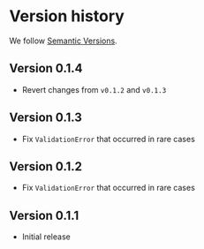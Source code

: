 # Version history

We follow [Semantic Versions](https://semver.org).

## Version 0.1.4

- Revert changes from `v0.1.2` and `v0.1.3`

## Version 0.1.3

- Fix `ValidationError` that occurred in rare cases

## Version 0.1.2

- Fix `ValidationError` that occurred in rare cases

## Version 0.1.1

- Initial release
